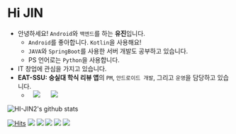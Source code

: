 # Hi JIN

- 안녕하세요! `Android`와 `백엔드`를 하는 **유진**입니다. 
  - `Android`를 좋아합니다. `Kotlin`을 사용해요!
  - `JAVA`와 `SpringBoot`를 사용한 서버 개발도 공부하고 있습니다.
  - PS 언어로는 `Python`을 사용합니다. 
- IT 창업에 관심을 가지고 있습니다.
- **EAT-SSU: 숭실대 학식 리뷰 앱**의 `PM`, `안드로이드 개발`, 그리고 `운영`을 담당하고 있습니다.
   - <a href="https://play.google.com/store/apps/details?id=com.eatssu.android"><img 
        src="http://img.shields.io/badge/-Google Play-brightgreen?style=flat&logo=googleplay&link=https://play.google.com/store/apps/details?id=com.eatssu.android"
        style="height : auto; margin-left : 10px; margin-right : 10px;"/></a> 
  <a href="https://apps.apple.com/kr/app/eat-ssu-%EC%88%AD%EC%8B%A4%EB%8C%80-%ED%95%99%EC%8B%9D-%EB%A6%AC%EB%B7%B0-%EC%95%B1/id6472618331"> <img 
        src="http://img.shields.io/badge/-App Store-blue?style=flat&logo=appstore&link=https://apps.apple.com/kr/app/eat-ssu-%EC%88%AD%EC%8B%A4%EB%8C%80-%ED%95%99%EC%8B%9D-%EB%A6%AC%EB%B7%B0-%EC%95%B1/id6472618331"
        style="height : auto; margin-left : 10px; margin-right : 10px;"/></a>

        

![HI-JIN2's github stats](https://github-readme-stats.vercel.app/api?username=HI-JIN2&show_icons=true)  

[![Hits](https://hits.seeyoufarm.com/api/count/incr/badge.svg?url=https%3A%2F%2Fgithub.com%2FHI-JIN2&count_bg=%2379C83D&title_bg=%23555555&icon=&icon_color=%23E7E7E7&title=hits&edge_flat=false)](https://hits.seeyoufarm.com)
<a href="" target="_blank"><img src="https://img.shields.io/badge/Android-3DDC84?style=flat-square&logo=Android&logoColor=white"/></a>
<a href="" target="_blank"><img src="https://img.shields.io/badge/Kotlin-0095D5?style=flat-square&logo=Kotlin&logoColor=white"/></a>
<a href="" target="_blank"><img src="https://img.shields.io/badge/JAVA-007396?style=flat-square&logo=Java&logoColor=white"/></a>
<a href="" target="_blank"><img src="https://img.shields.io/badge/SpringBoot-6DB33F?style=flat-square&logo=SpringBoot&logoColor=white"/></a>
<a href="" target="_blank"><img src="https://img.shields.io/badge/Python-3776AB?style=flat-square&logo=Python&logoColor=white"/></a>
